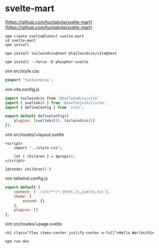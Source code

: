 # svelte-mart
[https://github.com/huntabyte/svelte-mart](https://github.com/huntabyte/svelte-mart)

```
npm create svelte@latest svelte-mart
cd svelte-mart
npm install

npm install tailwindcss@next @tailwindcss/vite@next

npm install --force -D phosphor-svelte

```

vim src/style.css
```css
@import "tailwindcss";
```

vim vite.config.js
```js
import tailwindcss from '@tailwindcss/vite'
import { sveltekit } from '@sveltejs/kit/vite';
import { defineConfig } from 'vite';

export default defineConfig({
    plugins: [sveltekit(), tailwindcss()]
});
```

vim src/routes/+layout.svelte
```svelte
<script>
    import '../style.css';

    let { children } = $props();
</script>

{@render children() }
```


vim tailwind.config.js
```js
export default {
    content: ['./src/**/*.{html,js,svelte,ts}'],
    theme: {
        extend: {}
    },
    plugins: []
};
```

vim src/routes/+page.svelte
```svelte
<h1 class="flex items-center justify-center w-full">Hello World</h1>
```

```sh
npm run dev
```